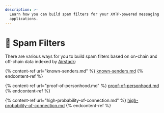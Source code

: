 ```yaml
---
description: >-
  Learn how you can build spam filters for your XMTP-powered messaging
  applications.
---
```


# 🧹 Spam Filters

There are various ways for you to build spam filters based on on-chain and off-chain data indexed by [Airstack](https://airstack.xyz):

{% content-ref url="known-senders.md" %}
[known-senders.md](known-senders.md)
{% endcontent-ref %}

{% content-ref url="proof-of-personhood.md" %}
[proof-of-personhood.md](proof-of-personhood.md)
{% endcontent-ref %}

{% content-ref url="high-probability-of-connection.md" %}
[high-probability-of-connection.md](high-probability-of-connection.md)
{% endcontent-ref %}
